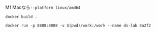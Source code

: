 
M1 Macなら`--platform linux/amd64`
```
docker build .
```

```
docker run -p 8888:8888 -v $(pwd)/work:/work --name ds-lab 8a2f2
```